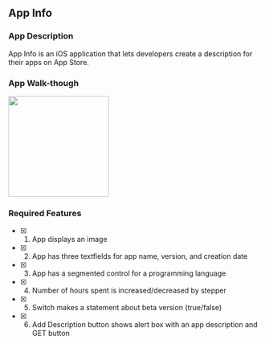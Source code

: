 ## App Info

### App Description

App Info is an iOS application that lets developers create a description for their apps on App Store.

### App Walk-though

<img src="https://i.imgur.com/EQ3ZMn1.gif" width=200><br>

### Required Features

- [X] 1. App displays an image
- [X] 2. App has three textfields for app name, version, and creation date
- [X] 3. App has a segmented control for a programming language
- [X] 4. Number of hours spent is increased/decreased by stepper
- [X] 5. Switch makes a statement about beta version (true/false) 
- [X] 6. Add Description button shows alert box with an app description and GET button
